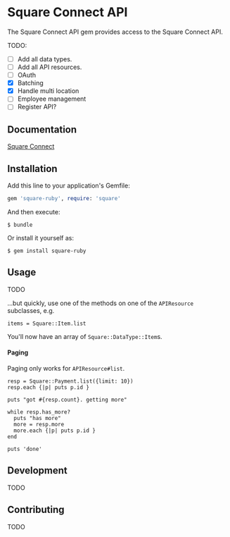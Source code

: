 # Square Connect API

The Square Connect API gem provides access to the Square Connect API.

TODO:

- [ ] Add all data types.  
- [ ] Add all API resources.
- [ ] OAuth  
- [x] Batching
- [x] Handle multi location
- [ ] Employee management
- [ ] Register API?

## Documentation

[Square Connect](https://docs.connect.squareup.com/)

## Installation

Add this line to your application's Gemfile:

```ruby
gem 'square-ruby', require: 'square'
```

And then execute:

    $ bundle

Or install it yourself as:

    $ gem install square-ruby

## Usage

TODO

...but quickly, use one of the methods on one of the `APIResource` subclasses, e.g.

`items = Square::Item.list`

You'll now have an array of `Square::DataType::Item`s.

#### Paging

Paging only works for `APIResource#list`.

```
resp = Square::Payment.list({limit: 10})
resp.each {|p| puts p.id }

puts "got #{resp.count}. getting more"

while resp.has_more?
  puts "has more"
  more = resp.more
  more.each {|p| puts p.id }
end

puts 'done'
```

## Development

TODO

## Contributing

TODO
